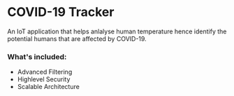 # COVID-19 Tracker

An IoT application that helps anlalyse human temperature hence identify the potential humans that are affected by COVID-19.


### What's included:

- Advanced Filtering
- Highlevel Security
- Scalable Architecture

